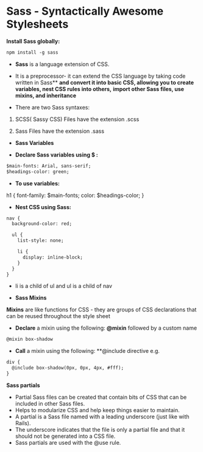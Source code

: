 # Sass - Syntactically Awesome Stylesheets

**Install Sass globally:**

```html
npm install -g sass
```

* **Sass** is a language extension of CSS.
* It is a preprocessor- it can extend the CSS language by taking code written in Sass**
**and convert it into basic CSS, allowing you to create variables, nest CSS rules into others,**
**import other Sass files, use mixins, and inheritance**



* There are two Sass syntaxes:

1. SCSS( Sassy CSS)
Files have the extension .scss

2. Sass 
Files have the extension .sass 

* **Sass Variables**

* **Declare Sass variables using $ :**

```html
$main-fonts: Arial, sans-serif;
$headings-color: green;
```

* **To use variables:**

h1 {
  font-family: $main-fonts;
  color: $headings-color;
}

* **Nest CSS using Sass:**

```html
nav {
  background-color: red;

  ul {
    list-style: none;

    li {
      display: inline-block;
    }
  }
}
```

* li is a child of ul and ul is a child of nav 

* **Sass Mixins**

**Mixins** are like functions for CSS - they are groups of CSS
declarations that can be reused throughout the style sheet

* **Declare** a mixin using the following:
**@mixin** followed by a custom name

```html
@mixin box-shadow
```

* **Call** a mixin using the following:
**@include directive e.g.

```html
div {
  @include box-shadow(0px, 0px, 4px, #fff);
}
```


**Sass partials**

* Partial Sass files can be created that contain bits of CSS that can be included in other Sass files. 
* Helps to modularize CSS and help keep things easier to maintain. 
* A partial is a Sass file named with a leading underscore  (just like with Rails). 
* The underscore indicates that the file is only a partial file and that it should not be generated into a CSS file. 
* Sass partials are used with the @use rule.